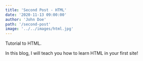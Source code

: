 ```yaml
---
title: 'Second Post - HTML'
date: '2020-11-13 09:00:00'
author: 'John Doe'
path: '/second-post'
image: '../../images/html.jpg'
---
```


Tutorial to HTML. 

In this blog, I will teach you how to learn HTML in your first site! 